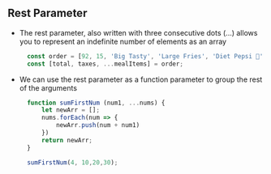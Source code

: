 ## Rest Parameter

- The rest parameter, also  written with three consecutive dots (...) allows you to represent an indefinite number of elements as an array
  
  ```js
    const order = [92, 15, 'Big Tasty', 'Large Fries', 'Diet Pepsi 🤣']	
    const [total, taxes, ...mealItems] = order;
  ```
- We can use the rest parameter as a function parameter to group the rest of the arguments
  ```js
    function sumFirstNum (num1, ...nums) {
        let newArr = [];
        nums.forEach(num => {
            newArr.push(num + num1)
        })
        return newArr;
    }

    sumFirstNum(4, 10,20,30);
  ```